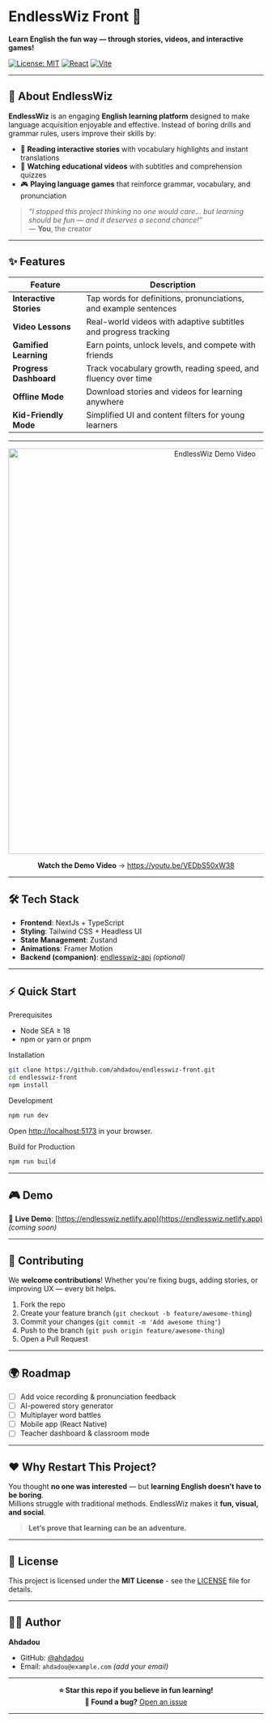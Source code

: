  # EndlessWiz Front 🌟

 **Learn English the fun way — through stories, videos, and interactive games!**
 
 [![License: MIT](https://img.shields.io/badge/License-MIT-yellow.svg)](https://opensource.org/licenses/MIT)
 [![React](https://img.shields.io/badge/React-18.2.0-blue?logo=react)](https://reactjs.org/)
 [![Vite](https://img.shields.io/badge/Vite-5.0+-purple?logo=vite)](https://vitejs.dev/)
 
 ---
 
 ## 🚀 About EndlessWiz
 
 **EndlessWiz** is an engaging **English learning platform** designed to make language acquisition enjoyable and effective. Instead of boring drills and grammar rules, users improve their skills by:
 
 - 📖 **Reading interactive stories** with vocabulary highlights and instant translations  
 - 🎥 **Watching educational videos** with subtitles and comprehension quizzes  
 - 🎮 **Playing language games** that reinforce grammar, vocabulary, and pronunciation  
 
 > *“I stopped this project thinking no one would care… but learning should be fun — and it deserves a second chance!”*  
 > — **You**, the creator
 
 ---
 
 ## ✨ Features
 
 | Feature | Description |
 |--------|-------------|
 | **Interactive Stories** | Tap words for definitions, pronunciations, and example sentences |
 | **Video Lessons** | Real-world videos with adaptive subtitles and progress tracking |
 | **Gamified Learning** | Earn points, unlock levels, and compete with friends |
 | **Progress Dashboard** | Track vocabulary growth, reading speed, and fluency over time |
 | **Offline Mode** | Download stories and videos for learning anywhere |
 | **Kid-Friendly Mode** | Simplified UI and content filters for young learners |
 
 ---
 
 <div align="center">
   <a href="https://youtu.be/VEDbS50xW38">
     <img src="https://img.youtube.com/vi/VEDbS50xW38/maxresdefault.jpg" width="800" alt="EndlessWiz Demo Video" />
   </a>
   <br />
   <p><strong>Watch the Demo Video</strong> → <a href="https://youtu.be/VEDbS50xW38">https://youtu.be/VEDbS50xW38</a></p>
 </div>
 
 ---
 
 ## 🛠️ Tech Stack
 
 - **Frontend**: NextJs + TypeScript
 - **Styling**: Tailwind CSS + Headless UI
 - **State Management**: Zustand
 - **Animations**: Framer Motion
 - **Backend (companion)**: [endlesswiz-api](https://github.com/ahdadou/endlesswiz-api) *(optional)*
 
 ---
 
 ## ⚡ Quick Start
 
  Prerequisites
 
 - Node SEA ≥ 18
 - npm or yarn or pnpm
 
  Installation
 
 ```bash
 git clone https://github.com/ahdadou/endlesswiz-front.git
 cd endlesswiz-front
 npm install
 ```
 
  Development
 
 ```bash
 npm run dev
 ```
 
 Open [http://localhost:5173](http://localhost:5173) in your browser.
 
  Build for Production
 
 ```bash
 npm run build
 ```
 
 ---
 
 ## 🎮 Demo
 
 🔗 **Live Demo**: [https://endlesswiz.netlify.app](https://endlesswiz.netlify.app) *(coming soon)*
 
 ---
 
 ## 🤝 Contributing
 
 We **welcome contributions**! Whether you're fixing bugs, adding stories, or improving UX — every bit helps.
 
 1. Fork the repo
 2. Create your feature branch (`git checkout -b feature/awesome-thing`)
 3. Commit your changes (`git commit -m 'Add awesome thing'`)
 4. Push to the branch (`git push origin feature/awesome-thing`)
 5. Open a Pull Request
 
 ---
 
 ## 🌍 Roadmap
 
 - [ ] Add voice recording & pronunciation feedback
 - [ ] AI-powered story generator
 - [ ] Multiplayer word battles
 - [ ] Mobile app (React Native)
 - [ ] Teacher dashboard & classroom mode
 
 ---
 
 ## ❤️ Why Restart This Project?
 
 You thought **no one was interested** — but **learning English doesn’t have to be boring**.  
 Millions struggle with traditional methods. EndlessWiz makes it **fun, visual, and social**.
 
 > **Let’s prove that learning can be an adventure.**
 
 ---
 
 ## 📝 License
 
 This project is licensed under the **MIT License** - see the [LICENSE](LICENSE) file for details.
 
 ---
 
 ## 👨‍💻 Author
 
 **Ahdadou**  
 - GitHub: [@ahdadou](https://github.com/ahdadou)  
 - Email: `ahdadou@example.com` *(add your email)*
 
 ---
 
 <div align="center">
 
 **⭐ Star this repo if you believe in fun learning!**  
 **🐛 Found a bug?** [Open an issue](https://github.com/ahdadou/endlesswiz-front/issues)
 
 </div>
 
 ---
